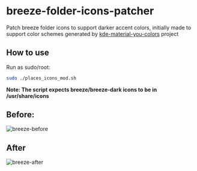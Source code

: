 # breeze-folder-icons-patcher
Patch breeze folder icons to support darker accent colors, initially made to support color schemes generated by [kde-material-you-colors](https://github.com/luisbocanegra/kde-material-you-colors) project

## How to use
Run as sudo/root:
```sh 
sudo ./places_icons_mod.sh
```
**Note: The script expects breeze/breeze-dark icons to be in /usr/share/icons**

## Before:
![breeze-before](https://user-images.githubusercontent.com/15076387/208795412-687c06a3-ed53-46b4-8ae0-fc0da2062ad4.png)

## After
![breeze-after](https://user-images.githubusercontent.com/15076387/208795462-2c645034-d6c4-48a4-a111-c711cc78f3b7.png)
